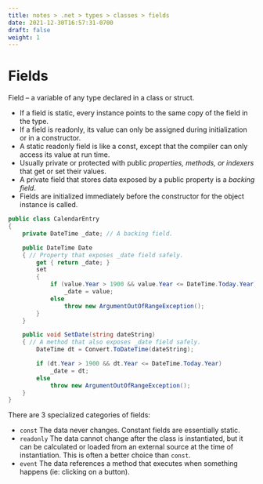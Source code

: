 ```yaml
---
title: notes > .net > types > classes > fields
date: 2021-12-30T16:57:31-0700
draft: false
weight: 1
---
```

# Fields
Field – a variable of any type declared in a class or struct.
- If a field is static, every instance points to the same copy of the field in the type.
- If a field is readonly, its value can only be assigned during initialization or in a constructor.
- A static readonly field is like a const, except that the compiler can only access its value at run time.
- Usually private or protected with public *properties, methods, or indexers* that get or set their values.
- A private field that stores data exposed by a public property is a *backing field*.
- Fields are initialized immediately before the constructor for the object instance is called.

```cs
public class CalendarEntry 
{
    private DateTime _date; // A backing field.

    public DateTime Date 
    { // Property that exposes _date field safely.
        get { return _date; }
        set 
        {
            if (value.Year > 1900 && value.Year <= DateTime.Today.Year)
                _date = value;
            else
                throw new ArgumentOutOfRangeException();
        }
    }

    public void SetDate(string dateString) 
    { // A method that also exposes _date field safely.
        DateTime dt = Convert.ToDateTime(dateString);

        if (dt.Year > 1900 && dt.Year <= DateTime.Today.Year)
            _date = dt;
        else
            throw new ArgumentOutOfRangeException();
    }
}
```

There are 3 specialized categories of fields:
- `const` The data never changes. Constant fields are essentially static.
- `readonly` The data cannot change after the class is instantiated, but it can be calculated or loaded from an external source at the time of instantiation. This is often a better choice than `const`.
- `event` The data references a method that executes when something happens (ie: clicking on a button).
